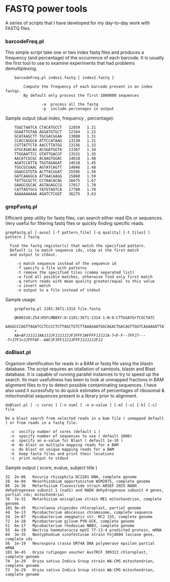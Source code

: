 # FASTQ power tools
A series of scripts that I have developed for my day-to-day work with FASTQ files.

### barcodeFreq.pl
This simple script take one or two index fastq files and produces a frequency (and percentage) of the occurrence of each barcode. It is usually the first tool to use to examine experiments that had problems demultiplexing.

        barcodeFreq.pl index1.fastq [ index2.fastq ]
 
            Compute the frequency of each barcode present in an index fastqs.
            By default only process the first 1000000 sequences

                    -a  process all the fastq
                    -p  include percenages in output

Sample output (dual index, frequency , percentage):
        
        TGGCTAATCA CTACATGCCT	12059	1.21
        GGAATTGTAA AGGATGTGCT	12164	1.22
        GCATAAGCTT TGCGACGGAA	13088	1.31
        CCACCAGGCA ATTCCATAAG	13130	1.31
        CGTTATTCTA AACCTTATGG	13156	1.32
        GTGCAGACAG ACGGATGGTA	13367	1.34
        TTGGAATTCC GTATTGACGT	13531	1.35
        AACATCGCGC ACAAGTGGAC	14018	1.40
        AGATCCATTA TGGTAGAGAT	14518	1.45
        TGGCGCGAAC AGTATCAGTT	14846	1.48
        GGAGCGTGTA ACTTACGGAT	15595	1.56
        GATCAAGGCA ATTAACAAGG	15860	1.59
        TATTGCGCTC CCTAACACAG	16675	1.67
        GAAGCGGCAC AGTAGAGCCG	17017	1.70
        CATTAGTGCG TATGTAGTCA	17760	1.78
        AAAAAAAAAA AGATCTCGGT	36275	3.63

### grepFastq.pl
Efficient grep utility for fastq files, can search either read IDs or sequences. Very useful for filtering fastq files or quickly finding specific reads.

    grepFastq.pl [-avso] [-f pattern_file] [-q quality] [-t tiles] [ pattern ] fastq

      Find the fastq register(s) that match the specified pattern.
      Default is to match sequence ids, stop at the first match
      and output to stdout.

         -s match sequence instead of the sequence id
         -f specify a file with patterns
         -t remove the specified tiles (comma separated list)
         -a find all posible matches, otherwise find only first match
         -q return reads with mean quality greater/equal to this value
         -v invert match
         -o output to a file instead of stdout
         
 Sample usage:
        
        grepFastq.pl 1101:3671:1314 file.fastq
        
        @K00310:254:H5FLMBBXY:8:1101:3671:1314 1:N:0:CTTGGATG+TCGCTATC
        AAGGCCCAGTTAGATCCTCCCCTCTTAGCTGTCTTAAAGAATGGCAGACTGACAGTTGGTCAGAAGATTATTCTTCATGGAGCAGAACTGGTGGGCTCTCC
        +
        AA<AFJJJJJJAAJJJJFJJJJJJJFJFFFJAFFFFJJJJJA-7<F-F--7FFJ7----7<J7FJ<JJFFFAF--AAFJFJFFJJJJJFFFJJJJJJJFJJ
         

### doBlast.pl
Organism identification for reads in a BAM or fastq file using the blastn database. The script requires an istallation of samtools, blastn and Blast database. It is capable of running parallel instances to try to speed up the search.
Its main usefullness has been to look at unmapped fractions in BAM alignment files to try to detect possible contaminating sequences. I have also used it sucessfully to do quick estimates of percentages of ribosomal & mitochondrial sequences present in a library prior to alignment.

    doBlast.pl [ -c cores ] [-n num] [ -e e-value ] [-m] [-u] [-k] [-s] file

    Do a blast search from selected reads in a bam file ( unmapped default ) or from reads in a fastq file.
  
      -c  secifiy number of cores (default 1 )
      -n  specify number of sequences to use ( default 1000)
      -e  specify an e-value for Blast ( default 1e-10 )
      -m  do blast on multiple mapping reads for a BAM
      -u  do blast on unique mapping reads for a BAM
      -k  keep fasta files and print their locations
      -s  print output to stdout

Sample output ( score, evalue, subject title )

    32	2e-06	Kocuria rhizophila DC2201 DNA, complete genome
    28	4e-04	Mesorhizobium opportunistum WSM2075, complete genome
    86	2e-36	Metarhizium flavoviride strain ARSEF 2025 NADH dehydrogenase subunit 1 (nad1) and NADH dehydrogenase subunit 4 genes, partial cds; mitochondrial
    76	7e-31	Metarhizium anisopliae strain ME1 mitochondrion, complete genome
    101	9e-45	Microlaena stipoides chloroplast, partial genome
    44	5e-13	Mycobacterium abscessus chromosome, complete sequence
    34	2e-07	Mycobacterium smegmatis str. MC2 155, complete genome
    72	1e-28	Mycobacterium gilvum PYR-GCK, complete genome
    51	6e-17	Mycobacterium rhodesiae NBB3, complete genome
    55	4e-19	Nectria haematococca mpVI 77-13-4 predicted protein, mRNA
    84	3e-35	Neotyphodium sinofestucae strain Fnj4604 laccase gene, complete cds
    56	1e-19	Neurospora crassa OR74A DNA polymerase epsilon partial mRNA
    101	9e-45	Oryza rufipogon voucher AusTRCF 309313 chloroplast, complete genome
    74	1e-29	Oryza sativa Indica Group strain WA-CMS mitochondrion, complete genome
    73	3e-29	Oryza sativa Indica Group strain WA-CMS mitochondrion, complete genome 



